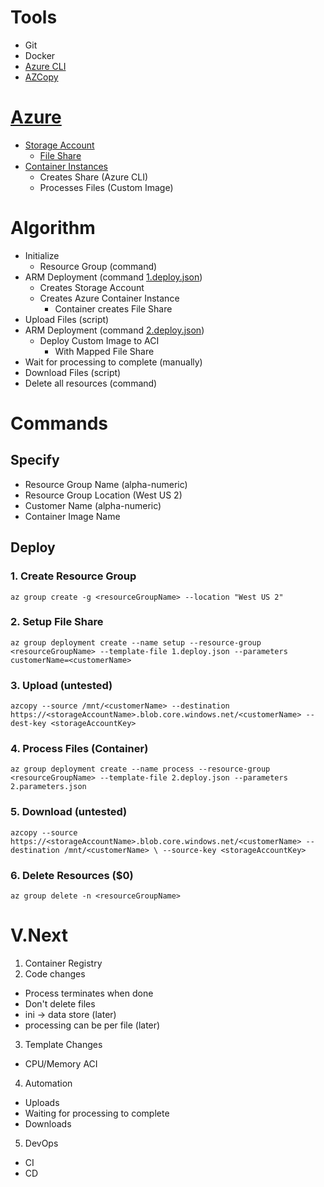 # Tools
- Git
- Docker
- [Azure CLI](https://docs.microsoft.com/en-us/cli/azure/install-azure-cli?view=azure-cli-latest)
- [AZCopy](https://docs.microsoft.com/en-us/azure/storage/common/storage-use-azcopy-linux)

# [Azure](https://portal.azure.com)
- [Storage Account](https://docs.microsoft.com/en-us/azure/storage/)
    - [File Share](https://docs.microsoft.com/en-us/azure/storage/files/storage-files-introduction)
- [Container Instances](https://azure.microsoft.com/en-us/services/container-instances/)
    - Creates Share (Azure CLI)
    - Processes Files (Custom Image)

# Algorithm
- Initialize
    - Resource Group (command)
- ARM Deployment (command [1.deploy.json](https://github.com/jefking/hs-hack/blob/master/1.deploy.json))
    - Creates Storage Account
    - Creates Azure Container Instance
        - Container creates File Share
- Upload Files (script)
- ARM Deployment (command [2.deploy.json](https://github.com/jefking/hs-hack/blob/master/2.deploy.json))
    - Deploy Custom Image to ACI
        - With Mapped File Share
- Wait for processing to complete (manually)
- Download Files (script)
- Delete all resources (command)

# Commands
## Specify
- Resource Group Name (alpha-numeric)
- Resource Group Location (West US 2)
- Customer Name (alpha-numeric)
- Container Image Name

## Deploy
### 1. Create Resource Group
``
az group create -g <resourceGroupName> --location "West US 2"
``

### 2. Setup File Share
``
az group deployment create --name setup --resource-group <resourceGroupName> --template-file 1.deploy.json --parameters customerName=<customerName>
``

### 3. Upload (untested)
``
azcopy --source /mnt/<customerName> --destination https://<storageAccountName>.blob.core.windows.net/<customerName> --dest-key <storageAccountKey>
``

### 4. Process Files (Container)
``
az group deployment create --name process --resource-group <resourceGroupName> --template-file 2.deploy.json --parameters 2.parameters.json
``

### 5. Download (untested)
``
azcopy --source https://<storageAccountName>.blob.core.windows.net/<customerName> --destination /mnt/<customerName> \ --source-key <storageAccountKey>
``

### 6. Delete Resources ($0)
``
az group delete -n <resourceGroupName>
``

# V.Next
1. Container Registry
2. Code changes
- Process terminates when done
- Don't delete files
- ini -> data store (later)
- processing can be per file (later)
3. Template Changes
- CPU/Memory ACI
4. Automation
- Uploads
- Waiting for processing to complete
- Downloads
5. DevOps
- CI
- CD